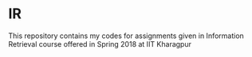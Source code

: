 # IR
This repository contains my codes for assignments given in Information Retrieval course offered in Spring 2018 at IIT Kharagpur
